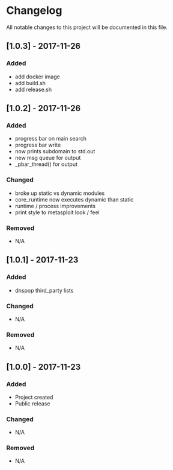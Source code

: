 # Changelog
All notable changes to this project will be documented in this file.

## [1.0.3] - 2017-11-26
### Added
- add docker image
- add build.sh
- add release.sh


## [1.0.2] - 2017-11-26
### Added
- progress bar on main search
- progress bar write
- now prints subdomain to std.out
- new msg queue for output
- _pbar_thread() for output

### Changed
- broke up static vs dynamic modules
- core_runtime now executes dynamic than static
- runtime / process improvements 
- print style to metasploit look / feel

### Removed
- N/A

## [1.0.1] - 2017-11-23
### Added
- dnspop third_party lists

### Changed
- N/A

### Removed
- N/A

## [1.0.0] - 2017-11-23
### Added
- Project created 
- Public release

### Changed
- N/A

### Removed
- N/A
